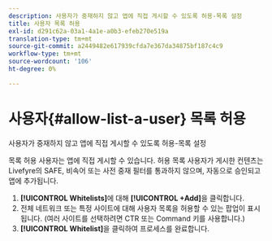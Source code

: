 ```yaml
---
description: 사용자가 중재하지 않고 앱에 직접 게시할 수 있도록 허용-목록 설정
title: 사용자 목록 허용
exl-id: d291c62a-03a1-4a1e-a0b3-efeb270e519a
translation-type: tm+mt
source-git-commit: a2449482e617939cfda7e367da34875bf187c4c9
workflow-type: tm+mt
source-wordcount: '106'
ht-degree: 0%

---
```


# 사용자{#allow-list-a-user} 목록 허용

사용자가 중재하지 않고 앱에 직접 게시할 수 있도록 허용-목록 설정

목록 허용 사용자는 앱에 직접 게시할 수 있습니다. 허용 목록 사용자가 게시한 컨텐츠는 Livefyre의 SAFE, 비속어 또는 사전 중재 필터를 통과하지 않으며, 자동으로 승인되고 앱에 추가됩니다.

1. **[!UICONTROL Whitelists]**&#x200B;에 대해 **[!UICONTROL +Add]**&#x200B;을 클릭합니다.
1. 전체 네트워크 또는 특정 사이트에 대해 사용자 목록을 허용할 수 있는 팝업이 표시됩니다. (여러 사이트를 선택하려면 CTR 또는 Command 키를 사용합니다.)
1. **[!UICONTROL Whitelist]**&#x200B;을 클릭하여 프로세스를 완료합니다.
